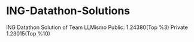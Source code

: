 # ING-Datathon-Solutions
ING Datathon Solution of Team LLMismo
Public: 1.24380(Top %3)
Private 1.23015(Top %10)
